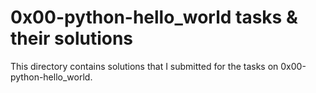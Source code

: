 # 0x00-python-hello_world tasks & their solutions

This directory contains solutions that I submitted for the tasks on 0x00-python-hello_world.

